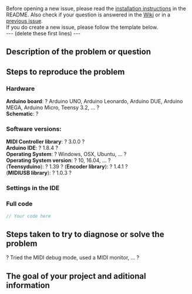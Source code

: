 Before opening a new issue, please read the [installation instructions](https://github.com/tttapa/Control-Surface#installation) in the README. Also check if your question is answered in the [Wiki](https://github.com/tttapa/Control-Surface/wiki) or in a [previous issue](https://github.com/tttapa/Control-Surface/issues?q=is%3Aissue).   
If you do create a new issue, please follow the template below.  
--- (delete these first lines) ---

## Description of the problem or question

## Steps to reproduce the problem

### Hardware

**Arduino board**:  ? Arduino UNO, Arduino Leonardo, Arduino DUE, Arduino MEGA, Arduino Micro, Teensy 3.2, ... ?  
**Schematic**: ?  

### Software versions:

**MIDI Controller library**: ? 3.0.0 ?  
**Arduino IDE**: ? 1.8.4 ?  
**Operating System**: ? Windows, OSX, Ubuntu, ... ?  
**Operating System version**: ? 10, 16.04, ... ?  
(**Teensyduino**): ? 1.39 ? 
(**Encoder library**): ? 1.4.1 ?  
(**MIDIUSB library**): ? 1.0.3 ? 

### Settings in the IDE

### Full code 

```cpp
// Your code here
```

## Steps taken to try to diagnose or solve the problem
? Tried the MIDI debug mode, used a MIDI monitor, ... ?

## The goal of your project and aditional information
